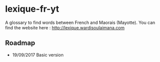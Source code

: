 # lexique-fr-yt
A glossary to find words between French and Maorais (Mayotte).
You can find the website here : http://lexique.wardisoulaimana.com

## Roadmap
* 19/09/2017 Basic version
